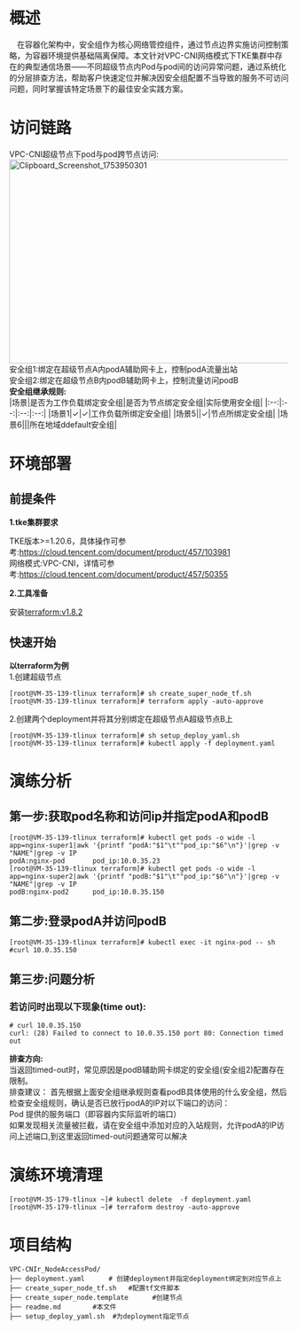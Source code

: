 
# 概述
&emsp;在容器化架构中，安全组作为核心网络管控组件，通过节点边界实施访问控制策略，为容器环境提供基础隔离保障。本文针对VPC-CNI网络模式下TKE集群中存在的典型通信场景——不同超级节点内Pod与pod间的访问异常问题，通过系统化的分层排查方法，帮助客户快速定位并解决因安全组配置不当导致的服务不可访问问题，同时掌握该特定场景下的最佳安全实践方案。


# 访问链路
VPC-CNI超级节点下pod与pod跨节点访问:<br>
[<img width="602" height="368" alt="Clipboard_Screenshot_1753950301" src="https://github.com/user-attachments/assets/63dba215-1123-481c-9ba1-dcf0cb60316e" />
](./image/flowchart2.md)
 <br>安全组1:绑定在超级节点A内podA辅助网卡上，控制podA流量出站<br>
 安全组2:绑定在超级节点B内podB辅助网卡上，控制流量访问podB
<br>**安全组继承规则:**<br>
|场景|是否为工作负载绑定安全组|是否为节点绑定安全组|实际使用安全组|
|:--:|:--:|:--:|:--:|
|场景1|✓|✓|工作负载所绑定安全组|
|场景5||✓|节点所绑定安全组|
|场景6|||所在地域ddefault安全组|
# 环境部署
## 前提条件
**1.tke集群要求**

TKE版本>=1.20.6，具体操作可参考:https://cloud.tencent.com/document/product/457/103981<br>
网络模式:VPC-CNI，详情可参考:https://cloud.tencent.com/document/product/457/50355

**2.工具准备**

安装[terraform:v1.8.2](https://developer.hashicorp.com/terraform)
## 快速开始
**以terraform为例**<br>
 1.创建超级节点
```
[root@VM-35-139-tlinux terraform]# sh create_super_node_tf.sh 
[root@VM-35-139-tlinux terraform]# terraform apply -auto-approve
```
 2.创建两个deployment并将其分别绑定在超级节点A超级节点B上
```
[root@VM-35-139-tlinux terraform]# sh setup_deploy_yaml.sh
[root@VM-35-139-tlinux terraform]# kubectl apply -f deployment.yaml
```

# 演练分析
## 第一步:获取pod名称和访问ip并指定podA和podB
```
[root@VM-35-139-tlinux terraform]# kubectl get pods -o wide -l app=nginx-super1|awk '{printf "podA:"$1"\t""pod_ip:"$6"\n"}'|grep -v "NAME"|grep -v IP
podA:nginx-pod       pod_ip:10.0.35.23
[root@VM-35-139-tlinux terraform]# kubectl get pods -o wide -l app=nginx-super2|awk '{printf "podB:"$1"\t""pod_ip:"$6"\n"}'|grep -v "NAME"|grep -v IP
podB:nginx-pod2      pod_ip:10.0.35.150
```
## 第二步:登录podA并访问podB
```
[root@VM-35-139-tlinux terraform]# kubectl exec -it nginx-pod -- sh
#curl 10.0.35.150
```
## 第三步:问题分析
### 若访问时出现以下现象(time out):
```
# curl 10.0.35.150
curl: (28) Failed to connect to 10.0.35.150 port 80: Connection timed out
```
**排查方向:**<br>
当返回timed-out时，常见原因是podB辅助网卡绑定的安全组(安全组2)配置存在限制​。<br>
排查建议：
首先根据上面安全组继承规则查看podB具体使用的什么安全组，然后检查安全组规则，确认是否已放行podA的IP​​对以下端口的访问：<br>
Pod 提供的服务端口​​（即容器内实际监听的端口）<br>
如果发现相关流量被拦截，请在安全组中添加对应的​入站规则​​，允许podA的IP访问上述端口,到这里返回timed-out问题通常可以解决

# 演练环境清理
```
[root@VM-35-179-tlinux ~]# kubectl delete  -f deployment.yaml
[root@VM-35-179-tlinux ~]# terraform destroy -auto-approve
```
# 项目结构
```
VPC-CNIr_NodeAccessPod/  
├── deployment.yaml      # 创建deployment并指定deployment绑定到对应节点上
├── create_super_node_tf.sh   #配置tf文件脚本
├── create_super_node.template      #创建节点
├── readme.md        #本文件
├── setup_deploy_yaml.sh  #为deployment指定节点
```


